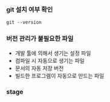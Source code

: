 ### git 설치 여부 확인

```git --version```


### 버전 관리가 불필요한 파일

- 개발 툴에 의해서 생기는 설정 파일
- 컴파일 시 자동으로 생기는 파일
- 문서의 자동 저장 버전
- 빌드한 프로그램이 자동으로 만드는 파일


### stage
